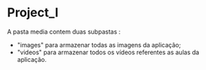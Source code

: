 # Project_I


A pasta media contem duas subpastas :
- "images" para armazenar todas as imagens da aplicação;
- "videos" para armazenar todos os vídeos referentes as aulas da aplicação.
